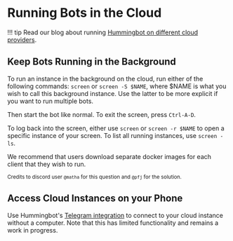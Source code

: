 # Running Bots in the Cloud

!!! tip
    Read our blog about running [Hummingbot on different cloud providers](https://www.hummingbot.io/blog/2019-06-cloud-providers/).

## Keep Bots Running in the Background

To run an instance in the background on the cloud, run either of the following commands: `screen` or `screen -S $NAME`, where $NAME is what you wish to call this background instance. Use the latter to be more explicit if you want to run multiple bots.

Then start the bot like normal. To exit the screen, press `Ctrl-A-D`.

To log back into the screen, either use `screen` or `screen -r $NAME` to open a specific instance of your screen. To list all running instances, use `screen -ls`.

We recommend that users download separate docker images for each client that they wish to run.

<small>Credits to discord user `@matha` for this question and `@pfj` for the solution.</small>

## Access Cloud Instances on your Phone

Use Hummingbot's [Telegram integration](/utilities/telegram) to connect to your cloud instance without a computer. Note that this has limited functionality and remains a work in progress.
